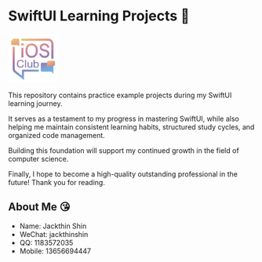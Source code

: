 # SwiftUI Learning Projects 👀

<img src="iOSClubIcon.jpg" alt="iOS Club" width="100">

This repository contains practice example projects during my SwiftUI learning journey. 

It serves as a testament to my progress in mastering SwiftUI, while also helping me maintain consistent learning habits, structured study cycles, and organized code management. 

Building this foundation will support my continued growth in the field of computer science.

Finally, I hope to become a high-quality outstanding professional in the future! Thank you for reading.

## About Me 😘
- Name: Jackthin Shin
- WeChat: jackthinshin  
- QQ: 1183572035  
- Mobile: 13656694447
